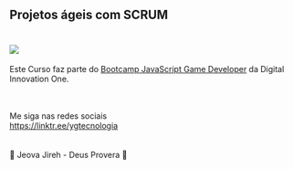 ## Projetos ágeis com SCRUM

<h1>
   <img src="https://scontent.fsjk2-1.fna.fbcdn.net/v/t1.6435-9/82602365_2955058401192409_3834390430699487232_n.jpg?_nc_cat=108&ccb=1-3&_nc_sid=cdbe9c&_nc_ohc=s7ecLwjAQ5kAX992mkt&_nc_ht=scontent.fsjk2-1.fna&oh=4f2fff30b5d2d01cfb3adb8ec8876b6c&oe=60B45C77" border="0">
</h1>
 
Este Curso faz parte do <a href="https://web.digitalinnovation.one/track/javascript-game-developer/">Bootcamp JavaScript Game Developer</a> da Digital Innovation One.
<br>
<br>
<br>

Me siga nas redes sociais<br>
https://linktr.ee/ygtecnologia
<br><br><br>
🙏 Jeova Jireh - Deus Provera 🙏
